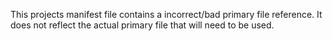 This projects manifest file contains a incorrect/bad primary file reference. It does not reflect the actual primary file that will need to be used. 
